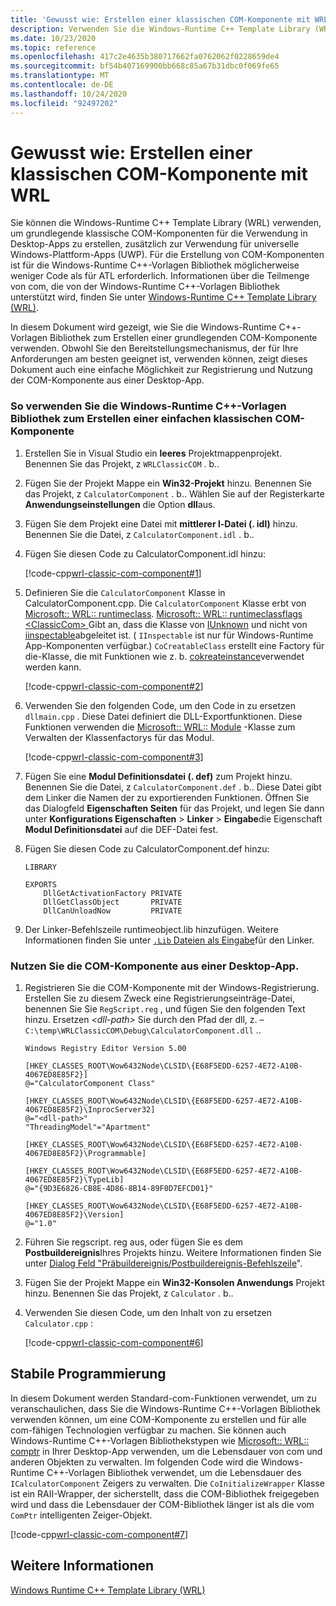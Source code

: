 ```yaml
---
title: 'Gewusst wie: Erstellen einer klassischen COM-Komponente mit WRL'
description: Verwenden Sie die Windows-Runtime C++ Template Library (WRL), um grundlegende klassische COM-Komponenten für die Verwendung in Desktop-Apps zu erstellen.
ms.date: 10/23/2020
ms.topic: reference
ms.openlocfilehash: 417c2e4635b380717662fa0762062f0228659de4
ms.sourcegitcommit: bf54b407169900bb668c85a67b31dbc0f069fe65
ms.translationtype: MT
ms.contentlocale: de-DE
ms.lasthandoff: 10/24/2020
ms.locfileid: "92497202"
---
```

# <a name="how-to-create-a-classic-com-component-using-wrl"></a>Gewusst wie: Erstellen einer klassischen COM-Komponente mit WRL

Sie können die Windows-Runtime C++ Template Library (WRL) verwenden, um grundlegende klassische COM-Komponenten für die Verwendung in Desktop-Apps zu erstellen, zusätzlich zur Verwendung für universelle Windows-Plattform-Apps (UWP). Für die Erstellung von COM-Komponenten ist für die Windows-Runtime C++-Vorlagen Bibliothek möglicherweise weniger Code als für ATL erforderlich. Informationen über die Teilmenge von com, die von der Windows-Runtime C++-Vorlagen Bibliothek unterstützt wird, finden Sie unter [Windows-Runtime C++ Template Library (WRL)](windows-runtime-cpp-template-library-wrl.md).

In diesem Dokument wird gezeigt, wie Sie die Windows-Runtime C++-Vorlagen Bibliothek zum Erstellen einer grundlegenden COM-Komponente verwenden. Obwohl Sie den Bereitstellungsmechanismus, der für Ihre Anforderungen am besten geeignet ist, verwenden können, zeigt dieses Dokument auch eine einfache Möglichkeit zur Registrierung und Nutzung der COM-Komponente aus einer Desktop-App.

### <a name="to-use-the-windows-runtime-c-template-library-to-create-a-basic-classic-com-component"></a>So verwenden Sie die Windows-Runtime C++-Vorlagen Bibliothek zum Erstellen einer einfachen klassischen COM-Komponente

1. Erstellen Sie in Visual Studio ein **leeres** Projektmappenprojekt. Benennen Sie das Projekt, z `WRLClassicCOM` . b..

2. Fügen Sie der Projekt Mappe ein **Win32-Projekt** hinzu. Benennen Sie das Projekt, z `CalculatorComponent` . b.. Wählen Sie auf der Registerkarte **Anwendungseinstellungen** die Option **dll**aus.

3. Fügen Sie dem Projekt eine Datei mit **mittlerer l-Datei (. idl)** hinzu. Benennen Sie die Datei, z `CalculatorComponent.idl` . b..

4. Fügen Sie diesen Code zu CalculatorComponent.idl hinzu:

   [!code-cpp[wrl-classic-com-component#1](../codesnippet/CPP/how-to-create-a-classic-com-component-using-wrl_1.idl)]

5. Definieren Sie die `CalculatorComponent` Klasse in CalculatorComponent.cpp. Die `CalculatorComponent` Klasse erbt von [Microsoft:: WRL:: runtimeclass](runtimeclass-class.md). [Microsoft:: WRL:: runtimeclassflags \<ClassicCom> ](runtimeclassflags-structure.md) Gibt an, dass die Klasse von [IUnknown](/windows/win32/api/unknwn/nn-unknwn-iunknown) und nicht von [iinspectable](/windows/win32/api/inspectable/nn-inspectable-iinspectable)abgeleitet ist. ( `IInspectable` ist nur für Windows-Runtime App-Komponenten verfügbar.) `CoCreatableClass` erstellt eine Factory für die-Klasse, die mit Funktionen wie z. b. [cokreateinstance](/windows/win32/api/combaseapi/nf-combaseapi-cocreateinstance)verwendet werden kann.

   [!code-cpp[wrl-classic-com-component#2](../codesnippet/CPP/how-to-create-a-classic-com-component-using-wrl_2.cpp)]

6. Verwenden Sie den folgenden Code, um den Code in zu ersetzen `dllmain.cpp` . Diese Datei definiert die DLL-Exportfunktionen. Diese Funktionen verwenden die [Microsoft:: WRL:: Module](module-class.md) -Klasse zum Verwalten der Klassenfactorys für das Modul.

   [!code-cpp[wrl-classic-com-component#3](../codesnippet/CPP/how-to-create-a-classic-com-component-using-wrl_3.cpp)]

7. Fügen Sie eine **Modul Definitionsdatei (. def)** zum Projekt hinzu. Benennen Sie die Datei, z `CalculatorComponent.def` . b.. Diese Datei gibt dem Linker die Namen der zu exportierenden Funktionen. Öffnen Sie das Dialogfeld **Eigenschaften Seiten** für das Projekt, und legen Sie dann unter **Konfigurations Eigenschaften**  >  **Linker**  >  **Eingabe**die Eigenschaft **Modul Definitionsdatei** auf die DEF-Datei fest.

8. Fügen Sie diesen Code zu CalculatorComponent.def hinzu:

    ```
    LIBRARY

    EXPORTS
        DllGetActivationFactory PRIVATE
        DllGetClassObject       PRIVATE
        DllCanUnloadNow         PRIVATE
    ```

9. Der Linker-Befehlszeile runtimeobject.lib hinzufügen. Weitere Informationen finden Sie unter [ `.Lib` Dateien als Eingabe](../../build/reference/dot-lib-files-as-linker-input.md)für den Linker.

### <a name="to-consume-the-com-component-from-a-desktop-app"></a>Nutzen Sie die COM-Komponente aus einer Desktop-App.

1. Registrieren Sie die COM-Komponente mit der Windows-Registrierung. Erstellen Sie zu diesem Zweck eine Registrierungseinträge-Datei, benennen Sie Sie `RegScript.reg` , und fügen Sie den folgenden Text hinzu. Ersetzen *\<dll-path>* Sie durch den Pfad der dll, z. – `C:\temp\WRLClassicCOM\Debug\CalculatorComponent.dll` ..

    ```
    Windows Registry Editor Version 5.00

    [HKEY_CLASSES_ROOT\Wow6432Node\CLSID\{E68F5EDD-6257-4E72-A10B-4067ED8E85F2}]
    @="CalculatorComponent Class"

    [HKEY_CLASSES_ROOT\Wow6432Node\CLSID\{E68F5EDD-6257-4E72-A10B-4067ED8E85F2}\InprocServer32]
    @="<dll-path>"
    "ThreadingModel"="Apartment"

    [HKEY_CLASSES_ROOT\Wow6432Node\CLSID\{E68F5EDD-6257-4E72-A10B-4067ED8E85F2}\Programmable]

    [HKEY_CLASSES_ROOT\Wow6432Node\CLSID\{E68F5EDD-6257-4E72-A10B-4067ED8E85F2}\TypeLib]
    @="{9D3E6826-CB8E-4D86-8B14-89F0D7EFCD01}"

    [HKEY_CLASSES_ROOT\Wow6432Node\CLSID\{E68F5EDD-6257-4E72-A10B-4067ED8E85F2}\Version]
    @="1.0"
    ```

2. Führen Sie regscript. reg aus, oder fügen Sie es dem **Postbuildereignis**Ihres Projekts hinzu. Weitere Informationen finden Sie unter [Dialog Feld "Präbuildereignis/Postbuildereignis-Befehlszeile](/visualstudio/ide/reference/pre-build-event-post-build-event-command-line-dialog-box)".

3. Fügen Sie der Projekt Mappe ein **Win32-Konsolen Anwendungs** Projekt hinzu. Benennen Sie das Projekt, z `Calculator` . b..

4. Verwenden Sie diesen Code, um den Inhalt von zu ersetzen `Calculator.cpp` :

   [!code-cpp[wrl-classic-com-component#6](../codesnippet/CPP/how-to-create-a-classic-com-component-using-wrl_6.cpp)]

## <a name="robust-programming"></a>Stabile Programmierung

In diesem Dokument werden Standard-com-Funktionen verwendet, um zu veranschaulichen, dass Sie die Windows-Runtime C++-Vorlagen Bibliothek verwenden können, um eine COM-Komponente zu erstellen und für alle com-fähigen Technologien verfügbar zu machen. Sie können auch Windows-Runtime C++-Vorlagen Bibliothekstypen wie [Microsoft:: WRL:: comptr](comptr-class.md) in Ihrer Desktop-App verwenden, um die Lebensdauer von com und anderen Objekten zu verwalten. Im folgenden Code wird die Windows-Runtime C++-Vorlagen Bibliothek verwendet, um die Lebensdauer des `ICalculatorComponent` Zeigers zu verwalten. Die `CoInitializeWrapper` Klasse ist ein RAII-Wrapper, der sicherstellt, dass die COM-Bibliothek freigegeben wird und dass die Lebensdauer der COM-Bibliothek länger ist als die vom `ComPtr` intelligenten Zeiger-Objekt.

[!code-cpp[wrl-classic-com-component#7](../codesnippet/CPP/how-to-create-a-classic-com-component-using-wrl_7.cpp)]

## <a name="see-also"></a>Weitere Informationen

[Windows Runtime C++ Template Library (WRL)](windows-runtime-cpp-template-library-wrl.md)
